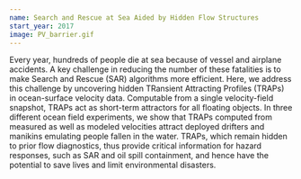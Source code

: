```yaml
---
name: Search and Rescue at Sea Aided by Hidden Flow Structures
start_year: 2017
image: PV_barrier.gif
---
```


Every year, hundreds of people die at sea because of vessel and airplane accidents. A key challenge in reducing the number of these fatalities is to make Search and Rescue (SAR) algorithms more efficient. Here, we address this challenge by uncovering hidden TRansient Attracting Profiles (TRAPs) in ocean-surface velocity data. Computable from a single velocity-field snapshot, TRAPs act as short-term attractors for all floating objects. In three different ocean field experiments, we show that TRAPs computed from measured as well as modeled velocities attract deployed drifters and manikins emulating people fallen in the water. TRAPs, which remain hidden to prior flow diagnostics, thus provide critical information for hazard responses, such as SAR and oil spill containment, and hence have the potential to save lives and limit environmental disasters.
